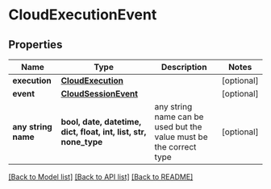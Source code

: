 # CloudExecutionEvent


## Properties
Name | Type | Description | Notes
------------ | ------------- | ------------- | -------------
**execution** | [**CloudExecution**](CloudExecution.md) |  | [optional] 
**event** | [**CloudSessionEvent**](CloudSessionEvent.md) |  | [optional] 
**any string name** | **bool, date, datetime, dict, float, int, list, str, none_type** | any string name can be used but the value must be the correct type | [optional]

[[Back to Model list]](../README.md#documentation-for-models) [[Back to API list]](../README.md#documentation-for-api-endpoints) [[Back to README]](../README.md)


